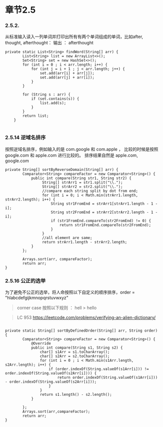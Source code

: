 
# 章节2.5 



### 2.5.2. 
从标准输入读入一列单词并打印出所有有两个单词组成的单词，比如after, thought, afterthought：
输出 ： afterthought

``` 
private static List<String> findWord(String[] arr) {
		List<String> list = new ArrayList<>();
		Set<String> set = new HashSet<>();
		for (int i = 0 ; i < arr.length; i++) {
			for (int j = i + 1 ; j < arr.length; j++) {
				set.add(arr[i] + arr[j]);
				set.add(arr[j] + arr[i]);				
			}
		}
		
		for (String s : arr) {
			if (set.contains(s)) {
				list.add(s);
			}
		}
		return list;
	}
	
```  


### 2.5.14 逆域名排序
按照逆域名排序，例如输入的是 com.google 和 com.apple ，
比较的时候是按照 google.com 和 apple.com 进行比较的。
排序结果自然是 apple.com, google.com

```
private String[] sortByReverseDomain(String[] arr) {
		Comparator<String> compareFactor = new Comparator<String>() {
			public int compare(String str1, String str2) {
				 String[] strArr1 = str1.split("\\.");
				 String[] strArr2 = str2.split("\\.");
				 //compare each string split by dot from end;
				 for (int i = 0; i < Math.min(strArr1.length, strArr2.length); i++) {
					 String str1FromEnd = strArr1[strArr1.length - 1 - i];					 
					 String str2FromEnd = strArr2[strArr2.length - 1 - i];
					 if (str1FromEnd.compareTo(str2FromEnd) != 0) {
						 return str1FromEnd.compareTo(str2FromEnd);
					 }
				 }
				 //all element are same;
                 return strArr1.length - strArr2.length;               
			}
		};
		
		Arrays.sort(arr, compareFactor);
		return arr;
}
```
### 2.5.16 公正的选举
为了避免不公正的选举，将人命按照以下自定义的顺序排序，order = "hlabcdefgijkmnopqrstuvwxyz"
> corner case 按照以下规则 ： hell > hello

> LC 953 https://leetcode.com/problems/verifying-an-alien-dictionary/

```

private static String[] sortByDefinedOrder(String[] arr, String order) {
		Comparator<String> compareFactor = new Comparator<String>() {
			@Override
			public int compare(String s1, String s2) {
				char[] s1Arr = s1.toCharArray();
				char[] s2Arr = s2.toCharArray();
				for (int i = 0 ; i < Math.min(s1Arr.length, s2Arr.length); i++) {
					if (order.indexOf(String.valueOf(s1Arr[i])) != order.indexOf(String.valueOf(s2Arr[i]))) {
						return order.indexOf(String.valueOf(s1Arr[i])) - order.indexOf(String.valueOf(s2Arr[i]));
					}
				}
				return s1.length() - s2.length();
			}
			
		};
		Arrays.sort(arr,compareFactor);
		return arr;
}
	
```

